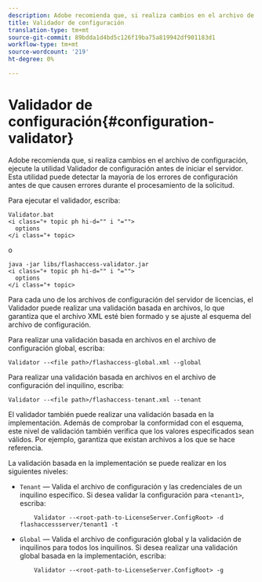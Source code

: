 ```yaml
---
description: Adobe recomienda que, si realiza cambios en el archivo de configuración, ejecute la utilidad Validador de configuración antes de iniciar el servidor. Esta utilidad puede detectar la mayoría de los errores de configuración antes de que causen errores durante el procesamiento de la solicitud.
title: Validador de configuración
translation-type: tm+mt
source-git-commit: 89bdda1d4bd5c126f19ba75a819942df901183d1
workflow-type: tm+mt
source-wordcount: '219'
ht-degree: 0%

---
```



# Validador de configuración{#configuration-validator}

Adobe recomienda que, si realiza cambios en el archivo de configuración, ejecute la utilidad Validador de configuración antes de iniciar el servidor. Esta utilidad puede detectar la mayoría de los errores de configuración antes de que causen errores durante el procesamiento de la solicitud.

Para ejecutar el validador, escriba:

```
Validator.bat  
<i class="+ topic ph hi-d="" i "="">
  options  
</i class="+ topic>
```

o

```
java -jar libs/flashaccess-validator.jar  
<i class="+ topic ph hi-d="" i "="">
  options 
</i class="+ topic>
```

Para cada uno de los archivos de configuración del servidor de licencias, el Validador puede realizar una validación basada en archivos, lo que garantiza que el archivo XML esté bien formado y se ajuste al esquema del archivo de configuración.

Para realizar una validación basada en archivos en el archivo de configuración global, escriba:

```
Validator --<file path>/flashaccess-global.xml --global
```

Para realizar una validación basada en archivos en el archivo de configuración del inquilino, escriba:

```
Validator --<file path>/flashaccess-tenant.xml --tenant
```

El validador también puede realizar una validación basada en la implementación. Además de comprobar la conformidad con el esquema, este nivel de validación también verifica que los valores especificados sean válidos. Por ejemplo, garantiza que existan archivos a los que se hace referencia.

La validación basada en la implementación se puede realizar en los siguientes niveles:

* `Tenant` — Valida el archivo de configuración y las credenciales de un inquilino específico. Si desea validar la configuración para `<tenant1>`, escriba:

   ```
       Validator --<root-path-to-LicenseServer.ConfigRoot> -d flashaccessserver/tenant1 -t
   ```

* `Global` — Valida el archivo de configuración global y la validación de inquilinos para todos los inquilinos. Si desea realizar una validación global basada en la implementación, escriba:

   ```
       Validator --<root-path-to-LicenseServer.ConfigRoot> -g
   ```


